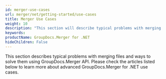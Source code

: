```yaml
---
id: merger-use-cases
url: merger/net/getting-started/use-cases
title: Merger Use Cases
weight: 10
description: "This section will describe typical problems with merging files and ways to solve them using GroupDocs.Merger for .NET library"
keywords: 
productName: GroupDocs.Merger for .NET
hideChildren: False
---
```


This section describes typical problems with merging files and ways to solve them using GroupDocs.Merger API. Please check the articles listed below to learn more about advanced GroupDocs.Merger for .NET use cases.